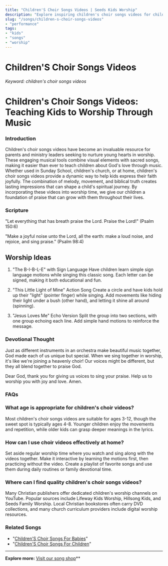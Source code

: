 ```yaml
---
title: "Children'S Choir Songs Videos | Seeds Kids Worship"
description: "Explore inspiring children's choir songs videos for children's worship and faith development. Biblical music resources for families and ministry."
slug: "/songs/children-s-choir-songs-videos"
- "performance"
tags:
- "kids"
- "songs"
- "worship"
---
```


# Children'S Choir Songs Videos

_Keyword: children's choir songs videos_

# Children's Choir Songs Videos: Teaching Kids to Worship Through Music

### Introduction
Children's choir songs videos have become an invaluable resource for parents and ministry leaders seeking to nurture young hearts in worship. These engaging musical tools combine visual elements with sacred songs, making it easier than ever to teach children about God's love through music. Whether used in Sunday School, children's church, or at home, children's choir songs videos provide a dynamic way to help kids express their faith joyfully. The combination of melody, movement, and biblical truth creates lasting impressions that can shape a child's spiritual journey. By incorporating these videos into worship time, we give our children a foundation of praise that can grow with them throughout their lives.

### Scripture
"Let everything that has breath praise the Lord. Praise the Lord!" (Psalm 150:6)

"Make a joyful noise unto the Lord, all the earth: make a loud noise, and rejoice, and sing praise." (Psalm 98:4)

## Worship Ideas
1. "The B-I-B-L-E" with Sign Language
Have children learn simple sign language motions while singing this classic song. Each letter can be signed, making it both educational and fun.

2. "This Little Light of Mine" Action Song
Create a circle and have kids hold up their "light" (pointer finger) while singing. Add movements like hiding their light under a bush (other hand), and letting it shine all around (spinning).

3. "Jesus Loves Me" Echo Version
Split the group into two sections, with one group echoing each line. Add simple hand motions to reinforce the message.

### Devotional Thought
Just as different instruments in an orchestra make beautiful music together, God made each of us unique but special. When we sing together in worship, it's like we're joining a heavenly choir! Our voices might be different, but they all blend together to praise God.

Dear God, thank you for giving us voices to sing your praise. Help us to worship you with joy and love. Amen.

### FAQs

### What age is appropriate for children's choir videos?
Most children's choir songs videos are suitable for ages 3-12, though the sweet spot is typically ages 4-8. Younger children enjoy the movements and repetition, while older kids can grasp deeper meanings in the lyrics.

### How can I use choir videos effectively at home?
Set aside regular worship time where you watch and sing along with the videos together. Make it interactive by learning the motions first, then practicing without the video. Create a playlist of favorite songs and use them during daily routines or family devotional time.

### Where can I find quality children's choir songs videos?
Many Christian publishers offer dedicated children's worship channels on YouTube. Popular sources include Lifeway Kids Worship, Hillsong Kids, and Seeds Family Worship. Local Christian bookstores often carry DVD collections, and many church curriculum providers include digital worship resources.

### Related Songs

- "[Children'S Choir Songs For Babies](/songs/children-s-choir-songs-for-babies/)"
- "[Children'S Choir Songs For Children](/songs/children-s-choir-songs-for-children/)"

---

**Explore more:** [Visit our song shop](https://seedskidsworship.com/shop)**

<!-- Schema Markup -->
<script type="application/ld+json">
{
  "@context": "https://schema.org",
  "@type": "MusicRecording",
  "name": "Children'S Choir Songs Videos",
  "byArtist": {
    "@type": "MusicGroup",
    "name": "Seeds Kids Worship"
  },
  "isFamilyFriendly": true,
  "url": "https://seedskidsworship.com/songs/children-s-choir-songs-videos/"
}
</script>